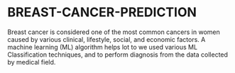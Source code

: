 # BREAST-CANCER-PREDICTION
Breast cancer is considered one of the most common cancers in women caused by various clinical, lifestyle, social, and economic factors. A machine learning (ML) algorithm helps lot to we used various ML Classification techniques, and to perform diagnosis from the data collected by medical field.
